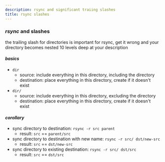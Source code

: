 ```yaml
---
description: rsync and significant traiing slashes
title: rsync slashes
---
```


### _rsync_ and slashes

the trailing slash for directories is important for rsync,
get it wrong and your directory becomes nested 10 levels deep at your description

#### _basics_

- `dir`
  - source: include everything in this directory, including the directory
  - destination: place everything in this directory, create if it doesn't exist
- `dir/`
  - source: include everything in this directory, excluding the directory
  - destination: place everything in this directory, create if it doesn't exist

#### _corollary_

- sync directory to destination: `rsync -r src parent`
  - result: `src` == `parent/src`
- sync directory to destination with new name: `rsync -r src/ dst/new-src`
  - result: `src` == `dst/new-src`
- sync directory to existing destination: `rsync -r src/ dst/src`
  - result: `src` == `dst/src`
